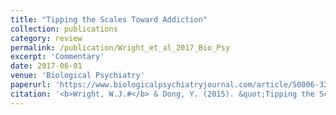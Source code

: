 ```yaml
---
title: "Tipping the Scales Toward Addiction"
collection: publications
category: review
permalink: /publication/Wright_et_al_2017_Bio_Psy
excerpt: 'Commentary'
date: 2017-06-01
venue: 'Biological Psychiatry'
paperurl: 'https://www.biologicalpsychiatryjournal.com/article/S0006-3223(17)30100-2/fulltext'
citation: '<b>Wright, W.J.#</b> & Dong, Y. (2015). &quot;Tipping the Scales Toward Addiction.&quot; <b><i>Biological Psychiatry</i></b>. 81(11).'
---
```

